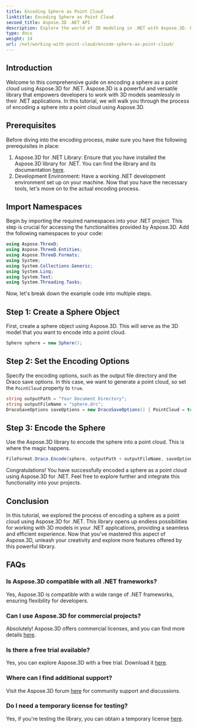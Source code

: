 ```yaml
---
title: Encoding Sphere as Point Cloud
linktitle: Encoding Sphere as Point Cloud
second_title: Aspose.3D .NET API
description: Explore the world of 3D modeling in .NET with Aspose.3D. Learn to encode spheres into point clouds effortlessly. Unleash your creativity now!
type: docs
weight: 14
url: /net/working-with-point-cloud/encode-sphere-as-point-cloud/
---
```

## Introduction
Welcome to this comprehensive guide on encoding a sphere as a point cloud using Aspose.3D for .NET. Aspose.3D is a powerful and versatile library that empowers developers to work with 3D models seamlessly in their .NET applications. In this tutorial, we will walk you through the process of encoding a sphere into a point cloud using Aspose.3D.
## Prerequisites
Before diving into the encoding process, make sure you have the following prerequisites in place:
1. Aspose.3D for .NET Library: Ensure that you have installed the Aspose.3D library for .NET. You can find the library and its documentation [here](https://reference.aspose.com/3d/net/).
2. Development Environment: Have a working .NET development environment set up on your machine.
Now that you have the necessary tools, let's move on to the actual encoding process.
## Import Namespaces
Begin by importing the required namespaces into your .NET project. This step is crucial for accessing the functionalities provided by Aspose.3D. Add the following namespaces to your code:
```csharp
using Aspose.ThreeD;
using Aspose.ThreeD.Entities;
using Aspose.ThreeD.Formats;
using System;
using System.Collections.Generic;
using System.Linq;
using System.Text;
using System.Threading.Tasks;
```
Now, let's break down the example code into multiple steps.
## Step 1: Create a Sphere Object
First, create a sphere object using Aspose.3D. This will serve as the 3D model that you want to encode into a point cloud.
```csharp
Sphere sphere = new Sphere();
```
## Step 2: Set the Encoding Options
Specify the encoding options, such as the output file directory and the Draco save options. In this case, we want to generate a point cloud, so set the `PointCloud` property to `true`.
```csharp
string outputPath = "Your Document Directory";
string outputFileName = "sphere.drc";
DracoSaveOptions saveOptions = new DracoSaveOptions() { PointCloud = true };
```
## Step 3: Encode the Sphere
Use the Aspose.3D library to encode the sphere into a point cloud. This is where the magic happens.
```csharp
FileFormat.Draco.Encode(sphere, outputPath + outputFileName, saveOptions);
```
Congratulations! You have successfully encoded a sphere as a point cloud using Aspose.3D for .NET.
Feel free to explore further and integrate this functionality into your projects.
## Conclusion
In this tutorial, we explored the process of encoding a sphere as a point cloud using Aspose.3D for .NET. This library opens up endless possibilities for working with 3D models in your .NET applications, providing a seamless and efficient experience.
Now that you've mastered this aspect of Aspose.3D, unleash your creativity and explore more features offered by this powerful library.
## FAQs
### Is Aspose.3D compatible with all .NET frameworks?
Yes, Aspose.3D is compatible with a wide range of .NET frameworks, ensuring flexibility for developers.
### Can I use Aspose.3D for commercial projects?
Absolutely! Aspose.3D offers commercial licenses, and you can find more details [here](https://purchase.aspose.com/buy).
### Is there a free trial available?
Yes, you can explore Aspose.3D with a free trial. Download it [here](https://releases.aspose.com/).
### Where can I find additional support?
Visit the Aspose.3D forum [here](https://forum.aspose.com/c/3d/18) for community support and discussions.
### Do I need a temporary license for testing?
Yes, if you're testing the library, you can obtain a temporary license [here](https://purchase.aspose.com/temporary-license/).
